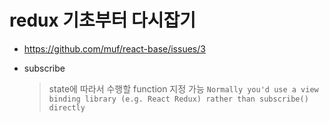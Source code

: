 # redux 기초부터 다시잡기
- https://github.com/muf/react-base/issues/3



- subscribe
  > state에 따라서 수행할 function 지정 가능
  > `Normally you'd use a view binding library (e.g. React Redux) rather than subscribe() directly`